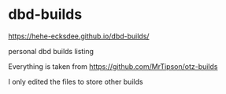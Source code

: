 # dbd-builds

https://hehe-ecksdee.github.io/dbd-builds/

personal dbd builds listing

Everything is taken from https://github.com/MrTipson/otz-builds

I only edited the files to store other builds
